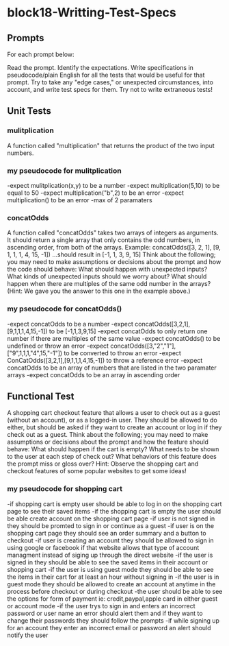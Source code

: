# block18-Writting-Test-Specs

## Prompts
For each prompt below: 

Read the prompt.
Identify the expectations.
Write specifications in pseudocode/plain English for all the tests that would be useful for that prompt.
Try to take any "edge cases," or unexpected circumstances, into account, and write test specs for them.
Try not to write extraneous tests!

## Unit Tests
### mulitplication
A function called "multiplication" that returns the product of the two input numbers.

### my pseudocode for mulitplication
-expect mulitplication(x,y) to be a number
-expect multiplication(5,10) to be equal to 50
-expect multiplication("b",2) to be an error
-expect multiplication() to be an error
-max of 2 paramaters

### concatOdds
A function called "concatOdds" takes two arrays of integers as arguments. It should return a single array that only contains the odd numbers, in ascending order, from both of the arrays.
Example: concatOdds([3, 2, 1], [9, 1, 1, 1, 4, 15, -1])
...should result in [-1, 1, 3, 9, 15]
Think about the following; you may need to make assumptions or decisions about the prompt and how the code should behave:
What should happen with unexpected inputs?
What kinds of unexpected inputs should we worry about?
What should happen when there are multiples of the same odd number in the arrays? (Hint: We gave you the answer to this one in the example above.)

### my pseudocode for concatOdds()
-expect concatOdds to be a number
-expect concatOdds([3,2,1],[9,1,1,1,4,15,-1]) to be [-1,1,3,9,15]
-expect concatOdds to only return one number if there are multiples of the same value
-expect concatOdds() to be undefined or throw an error
-expect concatOdds([3,"2","1"],["9",1,1,1,"4",15,"-1"]) to be converted to throw an error
-expect ConCatOdds([3,2,1],[9,1,1,1,4,15,-1]) to throw a reference error
-expect concatOdds to be an array of numbers that are listed in the two paramater arrays
-expect concatOdds to be an array in ascending order

## Functional Test
A shopping cart checkout feature that allows a user to check out as a guest (without an account), or as a logged-in user. They should be allowed to do either, but should be asked if they want to create an account or log in if they check out as a guest.
Think about the following; you may need to make assumptions or decisions about the prompt and how the feature should behave:
What should happen if the cart is empty?
What needs to be shown to the user at each step of check out?
What behaviors of this feature does the prompt miss or gloss over?
Hint: Observe the shopping cart and checkout features of some popular websites to get some ideas!

### my pseudocode for shopping cart
-if shopping cart is  empty user should be able to log in on the shopping cart page to see their saved items
-if the shopping cart is empty the user should be able create account on the shopping cart page
-if user is not signed in they should be promted to sign in or continue as a guest
-if user is on the shopping cart page they should see an order summary and a button to checkout
-if user is creating an account they should be allowed to sign in using google or facebook if that website allows that type of account managment instead of siging up through the direct website
-if the user is signed in they should be able to see the saved items in their account or shopping cart
-if the user is using guest mode they should be able to see the items in their cart for at least an hour without signing in
-if the user is in guest mode they should be allowed to create an account at anytime in the process before checkout or during checkout 
-the user should be able to see the options for form of payment ie: credit,paypal,apple card in either guest or account mode
-if the user trys to sign in and enters an incorrect password or user name an error should alert them and if they want to change their passwords they should follow the prompts
-if while signing up for an account they enter an incorrect email or password an alert should notify the user
